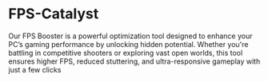 # FPS-Catalyst
Our FPS Booster is a powerful optimization tool designed to enhance your PC’s gaming performance by unlocking hidden potential. Whether you're battling in competitive shooters or exploring vast open worlds, this tool ensures higher FPS, reduced stuttering, and ultra-responsive gameplay with just a few clicks
